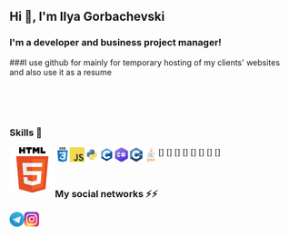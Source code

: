 ## Hi 👋, I'm Ilya Gorbachevski
### I'm a developer and business project manager!



###I use github for mainly for temporary hosting of my clients' websites and also use it as a resume 

<br />
<br />
<br />


### Skills 💪

[<img align="left" alt="HTML5" width="80px" src="https://raw.githubusercontent.com/github/explore/80688e429a7d4ef2fca1e82350fe8e3517d3494d/topics/html/html.png"/>]
[<img align="left" alt="CSS" width="26px" src="https://raw.githubusercontent.com/github/explore/80688e429a7d4ef2fca1e82350fe8e3517d3494d/topics/css/css.png"/>]
[<img align="left" alt="JS" width="26px" src="https://raw.githubusercontent.com/github/explore/80688e429a7d4ef2fca1e82350fe8e3517d3494d/topics/javascript/javascript.png"/>]
[<img align="left" alt="Python" width="26px" src="https://raw.githubusercontent.com/github/explore/80688e429a7d4ef2fca1e82350fe8e3517d3494d/topics/python/python.png"/>]
[<img align="left" alt="C" width="26px" src="https://raw.githubusercontent.com/github/explore/f3e22f0dca2be955676bc70d6214b95b13354ee8/topics/c/c.png"/>]
[<img align="left" alt="C#" width="26px" src="https://raw.githubusercontent.com/github/explore/31ea1181d4a76262931a39ca68e0203774a69b60/topics/csharp/csharp.png"/>]
[<img align="left" alt="C++" width="26px" src="https://raw.githubusercontent.com/github/explore/180320cffc25f4ed1bbdfd33d4db3a66eeeeb358/topics/cpp/cpp.png"/>]
[<img align="left" alt="Java" width="26px" src="https://raw.githubusercontent.com/github/explore/5b3600551e122a3277c2c5368af2ad5725ffa9a1/topics/java/java.png"/>]


<br />



### My social networks ⚡⚡
[<img align="left" alt="telegram" width="26px" src="https://raw.githubusercontent.com/github/explore/80688e429a7d4ef2fca1e82350fe8e3517d3494d/topics/telegram/telegram.png"/>][telegram]
[<img align="left" alt="instagram" width="26px" src="https://raw.githubusercontent.com/github/explore/06c46459e7947c8a25f72798af696d66e202ac39/topics/instagram/instagram.png"/>][instagram]


[telegram]: https://t.me/+Ira4xJ-KzGkxZThi 
[instagram]: https://www.instagram.com/ilya_goone?igsh=MWlwOG1oN2Vlbmtzag%3D%3D&utm_source=qr

